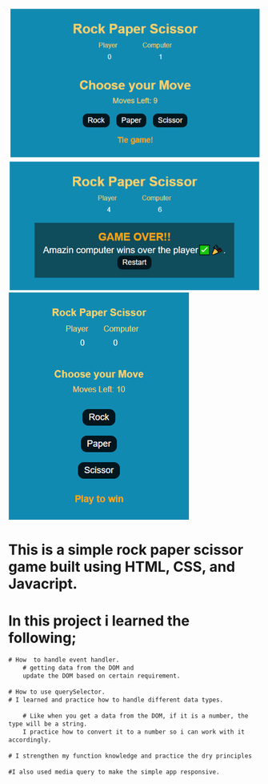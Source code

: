 ![Alt text](rock1.PNG)
![Alt text](rock2.PNG)
![Alt text](roc3.PNG)

# This is a simple rock paper scissor game built using HTML, CSS, and Javacript.

# In this project i learned the following;
    # How  to handle event handler.
        # getting data from the DOM and
        update the DOM based on certain requirement.

    # How to use querySelector.
    # I learned and practice how to handle different data types.

        # Like when you get a data from the DOM, if it is a number, the type will be a string.
        I practice how to convert it to a number so i can work with it accordingly.

    # I strengthen my function knowledge and practice the dry principles

    #I also used media query to make the simple app responsive.
